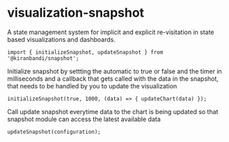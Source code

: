 # visualization-snapshot
A state management system for implicit and explicit re-visitation in state based visualizations and dashboards.


```import { initializeSnapshot, updateSnapshot } from '@kiranbandi/snapshot';```

Initialize snapshot by settting the automatic to true or false and the timer in milliseconds and a callback that gets called with the data in the snapshot, that needs to be handled by you to update the visualization 

```initializeSnapshot(true, 1000, (data) => { updateChart(data) });```

Call update snapshot everytime data to the chart is being updated so that snapshot module can access the latest available data 

```updateSnapshot(configuration);```
